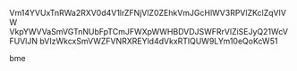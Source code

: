 Vm14YVUxTnRWa2RXV0d4V1lrZFNjVlZ0ZEhkVmJGcHlWV3RPVlZKclZqVlVW
VkpYWVVaSmVGTnNUbFpTCmJFWXpWWHBDVDJSWFRrVlZiSEJyQ21WcVFUVlJN
bVIzWkcxSmVWZFVNRXREYld4dVkxRTlQUW9LYm10eQoKcW51

bme